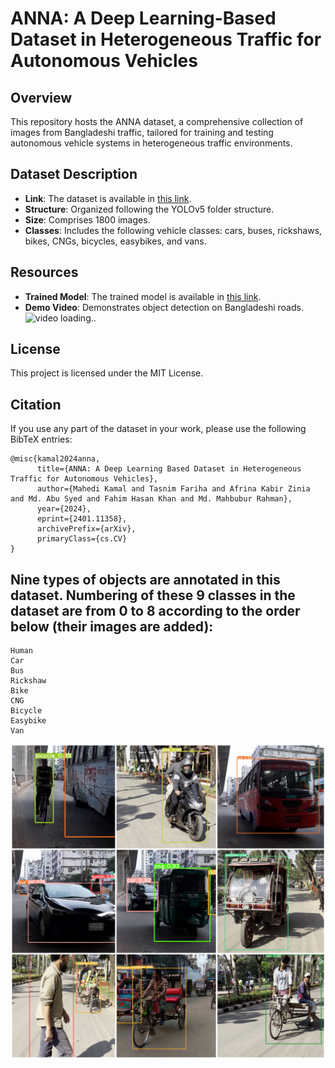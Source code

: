 
# ANNA: A Deep Learning-Based Dataset in Heterogeneous Traffic for Autonomous Vehicles

## Overview
This repository hosts the ANNA dataset, a comprehensive collection of images from Bangladeshi traffic, tailored for training and testing autonomous vehicle systems in heterogeneous traffic environments.

## Dataset Description
- **Link**: The dataset is available in [this link](https://drive.google.com/drive/folders/1girVtUfxkRpYMgnl4WEAfhNBHPJPFk6h?usp=sharing).
- **Structure**: Organized following the YOLOv5 folder structure.
- **Size**: Comprises 1800 images.
- **Classes**: Includes the following vehicle classes: cars, buses, rickshaws, bikes, CNGs, bicycles, easybikes, and vans.

## Resources
- **Trained Model**: The trained model is available in [this link](https://github.com/MahediKamal/ANNA-A-Deep-Learning-Based-Dataset-in-Heterogenous-Traffic-for-Autonomous-Vehicles/blob/f550bbf0147270b9e6a2f5fdd6652feed7688562/trained%20model/best_multiple_object(v2).pt).
- **Demo Video**: Demonstrates object detection on Bangladeshi roads.
![video loading..](https://github.com/MahediKamal/ANNA-A-Deep-Learning-Based-Dataset-in-Heterogenous-Traffic-for-Autonomous-Vehicles/blob/dbc5fc81ab636f93ed6166a4907f597451385d66/readme%20res/__GIF.gif)

## License
This project is licensed under the MIT License.

## Citation
If you use any part of the dataset in your work, please use the following BibTeX entries:

```
@misc{kamal2024anna,
      title={ANNA: A Deep Learning Based Dataset in Heterogeneous Traffic for Autonomous Vehicles}, 
      author={Mahedi Kamal and Tasnim Fariha and Afrina Kabir Zinia and Md. Abu Syed and Fahim Hasan Khan and Md. Mahbubur Rahman},
      year={2024},
      eprint={2401.11358},
      archivePrefix={arXiv},
      primaryClass={cs.CV}
}
```


## Nine types of objects are annotated in this dataset. Numbering of these 9 classes in the dataset are from 0 to 8 according to the order below (their images are added):


    Human
    Car
    Bus
    Rickshaw
    Bike
    CNG
    Bicycle
    Easybike
    Van
 
![..](https://github.com/MahediKamal/ANNA-A-Deep-Learning-Based-Dataset-in-Heterogenous-Traffic-for-Autonomous-Vehicles/blob/f550bbf0147270b9e6a2f5fdd6652feed7688562/readme%20res/sys-collage4.jpg)
